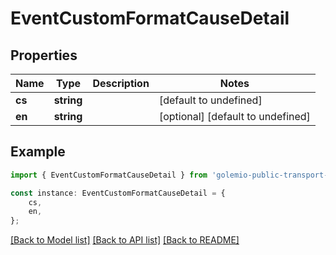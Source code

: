 # EventCustomFormatCauseDetail


## Properties

Name | Type | Description | Notes
------------ | ------------- | ------------- | -------------
**cs** | **string** |  | [default to undefined]
**en** | **string** |  | [optional] [default to undefined]

## Example

```typescript
import { EventCustomFormatCauseDetail } from 'golemio-public-transport-api';

const instance: EventCustomFormatCauseDetail = {
    cs,
    en,
};
```

[[Back to Model list]](../README.md#documentation-for-models) [[Back to API list]](../README.md#documentation-for-api-endpoints) [[Back to README]](../README.md)
